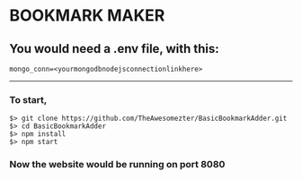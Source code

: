# BOOKMARK MAKER

## You would need a .env file, with this:
``` mongo_conn=<yourmongodbnodejsconnectionlinkhere> ```

___


### To start,
```
$> git clone https://github.com/TheAwesomezter/BasicBookmarkAdder.git
$> cd BasicBookmarkAdder
$> npm install
$> npm start
```

### Now the website would be running on port 8080